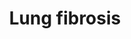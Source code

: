 ---
annotations:
- id: DOID:3770
  type: Disease Ontology
  value: pulmonary fibrosis
- id: PW:0001308
  parent: disease pathway
  type: Pathway Ontology
  value: respiratory system disease pathway
authors:
- Fehrhart
- Khanspers
- MaintBot
- Penny
- Mkutmon
- Jmelius
- Egonw
- Laurent
citedin:
- link: PMC8545325
description: (Nanoparticle) induced lung fibrosis pathway. Note! Mouse homologues
  for SERPINA1 and SFTPA2 are missing and the pathway currently contains the human
  equivalents. Other users are encouraged to add this information when available.
last-edited: 2020-12-17
organisms:
- Mus musculus
redirect_from:
- /index.php/Pathway:WP3632
- /instance/WP3632
- /instance/WP3632_rr114011
revision: r114011
schema-jsonld:
- '@context': https://schema.org/
  '@id': https://wikipathways.github.io/pathways/WP3632.html
  '@type': Dataset
  creator:
    '@type': Organization
    name: WikiPathways
  description: (Nanoparticle) induced lung fibrosis pathway. Note! Mouse homologues
    for SERPINA1 and SFTPA2 are missing and the pathway currently contains the human
    equivalents. Other users are encouraged to add this information when available.
  keywords:
  - Atp11a
  - Bmp7
  - Calca
  - Ccl11
  - 'Ccl2 '
  - Ccl3
  - Ccl4
  - Ccl5
  - Ccr2
  - 'Ccr3 '
  - Cebpb
  - Cma1
  - 'Csf2 '
  - 'Csf3 '
  - Ctgf
  - Cxcl15
  - 'Cxcl2 '
  - Cysltr2
  - Dpp9
  - Dsp
  - Edn1
  - 'Egf '
  - Elmod2
  - Eln
  - Fam13a
  - Fgf1
  - Fgf2
  - Fgf7
  - Grem1
  - Hgf
  - 'Hmox1 '
  - 'Igf1 '
  - Il12b
  - Il13
  - Il1b
  - Il4
  - Il5
  - Il6
  - Mecp2
  - 'Mmp2 '
  - Mmp9
  - Mt2
  - Muc5b
  - Nfe2l2
  - Obfc1
  - Parn
  - 'Pdgfa '
  - 'Pdgfb '
  - Plau
  - Ptx3
  - Rtel1
  - SERPINA1
  - SFTPA2
  - Sftpa1
  - Sftpc
  - 'Skil '
  - 'Smad7 '
  - Spp1
  - Terc
  - Tert
  - Tgfa
  - Tgfb1
  - 'Timp1 '
  - Tnf
  license: CC0
  name: Lung fibrosis
seo: CreativeWork
title: Lung fibrosis
wpid: WP3632
---